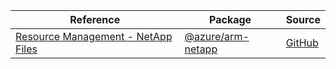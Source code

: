 | Reference | Package | Source |
|---|---|---|
|[Resource Management - NetApp Files](arm-netapp-readme.md)|[@azure/arm-netapp](https://www.npmjs.com/package/@azure/arm-netapp)|[GitHub](https://github.com/Azure/azure-sdk-for-js/blob/main/sdk/netapp/arm-netapp)|

